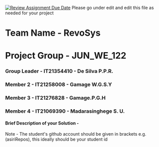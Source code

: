 [![Review Assignment Due Date](https://classroom.github.com/assets/deadline-readme-button-24ddc0f5d75046c5622901739e7c5dd533143b0c8e959d652212380cedb1ea36.svg)](https://classroom.github.com/a/2d9khxo6)
Please go under edit and edit this file as needed for your project

# Team Name - RevoSys
# Project Group - JUN_WE_122
### Group Leader - IT21354410 - De Silva P.P.R.
### Member 2 - IT21258008 - Gamage W.G.S.Y
### Member 3 - IT21276828 - Gamage.P.G.H
### Member 4 - IT21069390 - Madarasinghege S. U.

#### Brief Description of your Solution - 

Note - The student's github account should be given in brackets e.g. (asiriRepos), this ideally should be your student id 

